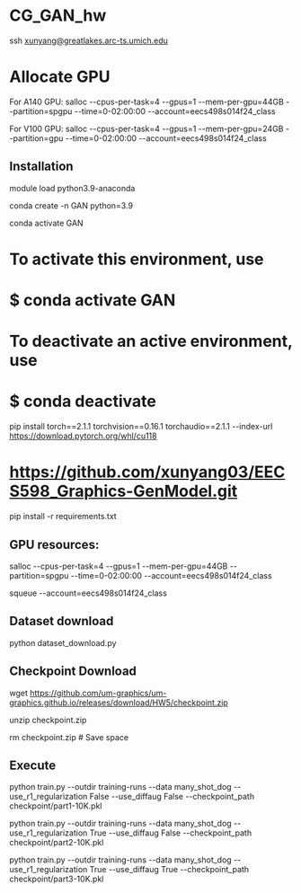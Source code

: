 # CG_GAN_hw
ssh xunyang@greatlakes.arc-ts.umich.edu
# Allocate GPU
For A140 GPU:
salloc --cpus-per-task=4 --gpus=1 --mem-per-gpu=44GB --partition=spgpu --time=0-02:00:00 --account=eecs498s014f24_class 

For V100 GPU:
salloc --cpus-per-task=4 --gpus=1 --mem-per-gpu=24GB --partition=gpu --time=0-02:00:00 --account=eecs498s014f24_class

## Installation
module load python3.9-anaconda

conda create -n GAN python=3.9

conda activate GAN

# To activate this environment, use
#
#     $ conda activate GAN
#
# To deactivate an active environment, use
#
#     $ conda deactivate

pip install torch==2.1.1 torchvision==0.16.1 torchaudio==2.1.1 --index-url https://download.pytorch.org/whl/cu118

# https://github.com/xunyang03/EECS598_Graphics-GenModel.git

pip install -r requirements.txt

<!-- pip install --force-reinstall charset-normalizer==3.1.0

conda install pytorch==1.12.1 torchvision==0.13.1 torchaudio==0.12.1 -c pytorch -->


## GPU resources:
salloc --cpus-per-task=4 --gpus=1 --mem-per-gpu=44GB --partition=spgpu --time=0-02:00:00 --account=eecs498s014f24_class 

squeue --account=eecs498s014f24_class


## Dataset download
python dataset_download.py


## Checkpoint Download
wget https://github.com/um-graphics/um-graphics.github.io/releases/download/HW5/checkpoint.zip

unzip checkpoint.zip

rm checkpoint.zip       # Save space


## Execute
python train.py --outdir training-runs --data many_shot_dog --use_r1_regularization False --use_diffaug False --checkpoint_path checkpoint/part1-10K.pkl

python train.py --outdir training-runs --data many_shot_dog --use_r1_regularization True --use_diffaug False --checkpoint_path checkpoint/part2-10K.pkl

python train.py --outdir training-runs --data many_shot_dog --use_r1_regularization True --use_diffaug True --checkpoint_path checkpoint/part3-10K.pkl
